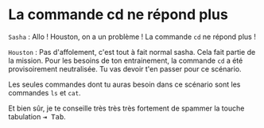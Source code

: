 # La commande cd ne répond plus

`Sasha` : Allo ! Houston, on a un problème ! La commande `cd` ne répond plus !

`Houston` : Pas d'affolement, c'est tout à fait normal sasha. Cela fait partie de la mission. Pour les besoins de ton entrainement, la commande `cd` a été provisoirement neutralisée. Tu vas devoir t'en passer pour ce scénario.

Les seules commandes dont tu auras besoin dans ce scénario sont les commandes `ls` et `cat`.

Et bien sûr, je te conseille très très très fortement de spammer la touche tabulation <kbd>⇥ Tab</kbd>.




